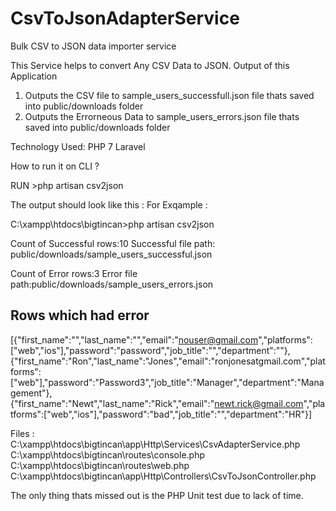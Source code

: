 # CsvToJsonAdapterService
Bulk CSV to JSON data importer service

This Service helps to convert Any CSV Data to JSON.
Output of this Application
1) Outputs the CSV file to sample_users_successfull.json file thats saved into public/downloads folder
2) Outputs the Errorneous Data to sample_users_errors.json file thats saved into public/downloads folder

Technology Used:
PHP 7 
Laravel

How to run it on CLI ?

RUN >php artisan csv2json 

The output should look like this :
For Exqample : 

C:\xampp\htdocs\bigtincan>php artisan csv2json

Count of Successful rows:10
Successful file path: public/downloads/sample_users_successful.json

Count of Error rows:3
Error file path:public/downloads/sample_users_errors.json

Rows which had error
-----------------------------------------------------------
[{"first_name":"","last_name":"","email":"nouser@gmail.com","platforms":["web","ios"],"password":"password","job_title":"","department":""},{"first_name":"Ron","last_name":"Jones","email":"ronjonesatgmail.com","platforms":["web"],"password":"Password3","job_title":"Manager","department":"Management"},{"first_name":"Newt","last_name":"Rick","email":"newt.rick@gmail.com","platforms":["web","ios"],"password":"bad","job_title":"","department":"HR"}]

Files :
C:\xampp\htdocs\bigtincan\app\Http\Services\CsvAdapterService.php
C:\xampp\htdocs\bigtincan\routes\console.php
C:\xampp\htdocs\bigtincan\routes\web.php
C:\xampp\htdocs\bigtincan\app\Http\Controllers\CsvToJsonController.php


The only thing thats missed out is the PHP Unit test due to lack of time.









